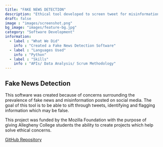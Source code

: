 ```yaml
---
title: "FAKE NEWS DETECTION"
description: "Ethical tool developed to screen tweet for misinformation"
draft: false
image : "images/screenshot.png"
bg_image: "images/feature-bg.jpg"
category: "Software Development"
information:
  - label : "What We Did"
    info : "Created a Fake News Detection Software"
  - label : "Languages Used"
    info : "Python"
  - label : "Skills"
    info : "APIs/ Data Analysis/ Scrum Methodology"
---
```


## Fake News Detection

This software was created because of concerns surrounding the prevalence of fake news and misinformation posted on social media. The goal of this tool is to be able to sift through tweets, identifying and flagging information which may be false. 

This project was funded by the Mozilla Foundation with the purpose of giving Allegheny College students the ability to create projects which help solve ethical concerns.

[GitHub Repository](https://github.com/Allegheny-Ethical-CS/FakeNewsDetection)
